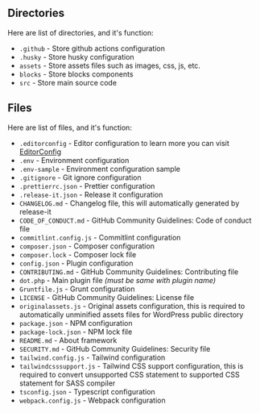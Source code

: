 ## Directories

Here are list of directories, and it's function:
- `.github` - Store github actions configuration
- `.husky` - Store husky configuration
- `assets` - Store assets files such as images, css, js, etc.
- `blocks` - Store blocks components
- `src` - Store main source code

## Files

Here are list of files, and it's function:
- `.editorconfig` - Editor configuration to learn more you can visit [EditorConfig](https://editorconfig.org/)
- `.env` - Environment configuration
- `.env-sample` - Environment configuration sample
- `.gitignore` - Git ignore configuration
- `.prettierrc.json` - Prettier configuration
- `.release-it.json` - Release it configuration
- `CHANGELOG.md` - Changelog file, this will automatically generated by release-it
- `CODE_OF_CONDUCT.md` - GitHub Community Guidelines: Code of conduct file
- `commitlint.config.js` - Commitlint configuration
- `composer.json` - Composer configuration
- `composer.lock` - Composer lock file
- `config.json` - Plugin configuration
- `CONTRIBUTING.md` - GitHub Community Guidelines: Contributing file
- `dot.php` - Main plugin file _(must be same with plugin name)_
- `Gruntfile.js` - Grunt configuration
- `LICENSE` - GitHub Community Guidelines: License file
- `originalassets.js` - Original assets configuration, this is required to automatically unminified assets files for WordPress public directory
- `package.json` - NPM configuration
- `package-lock.json` - NPM lock file
- `README.md` - About framework
- `SECURITY.md` - GitHub Community Guidelines: Security file
- `tailwind.config.js` - Tailwind configuration
- `tailwindcsssupport.js` - Tailwind CSS support configuration, this is required to convert unsupported CSS statement to supported CSS statement for SASS compiler
- `tsconfig.json` - Typescript configuration
- `webpack.config.js` - Webpack configuration
